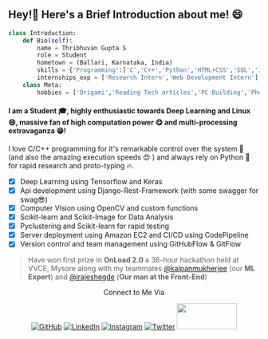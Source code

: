 ## Hey!:wave: Here's a Brief Introduction about me! :smile:
```python
class Introduction:
	def Bio(self):
		name = Thribhuvan Gupta S
		role = Student
		hometown = (Ballari, Karnataka, India)
		skills = {'Programming':['C','C++','Python','HTML+CSS','SQL','Java']}
		internships_exp = ['Research Intern','Web Development Intern']
	class Meta:
		hobbies = ['Origami','Reading Tech articles','PC Building','Photography','Cooking','Gaming']
```
#### I am a Student :mortar_board:, highly enthusiastic towards Deep Learning and Linux :smile:, massive fan of high computation power :yum: and multi-processing extravaganza :grin:!
I love C/C++ programming for it's remarkable control over the system :muscle: (and also the amazing execution speeds :heart_eyes: ) and always rely on Python :snake: for rapid research and proto-typing :fire:. 

 - [X] Deep Learning using Tensorflow and Keras
 - [X] Api development using Django-Rest-Framework (with some swagger for swag:sunglasses:)
 - [X] Computer Vision using OpenCV and custom functions
 - [X] Scikit-learn and Scikit-Image for Data Analysis
 - [X] Pyclustering and Scikit-learn for rapid testing
 - [X] Server deployment using Amazon EC2 and CI/CD using CodePipeline
 - [X] Version control and team management using GitHubFlow & GitFlow

> Have won first prize in **OnLoad 2.0** a 36-hour hackathon held at VVCE, Mysore along with my teammates <a href="https://github.com/kalpanmukherjee">@kalpanmukherjee</a> (our **ML Expert**) and <a href="https://github.com/irajeshegde">@irajeshegde</a> (**Our man at the Front-End**)
<p align="center"> Connect to Me Via </p> 
<p align="center">
	<a href="https://github.com/thribhuvanguptas"><img src="https://img.shields.io/github/followers/thribhuvanguptas.svg?label=GitHub&style=social" alt="GitHub"></a>
	<a href="https://www.linkedin.com/in/thribhuvan-gupta-s-08642a177/"><img src="https://img.shields.io/badge/LinkedIn--_.svg?style=social&logo=linkedin" alt="LinkedIn"></a>
	<a href="https://www.instagram.com/erakrit_9212/"><img src="https://img.shields.io/badge/Instagram--_.svg?style=social&logo=Instagram" alt="Instagram"></a>
	<a href="https://twitter.com/thribhuvangupta"><img src="https://img.shields.io/badge/twitter--_.svg?style=social&logo=twitter" alt="Twitter"></a>
	<a href="https://www.teacheron.com/tutor-profile/1Vif?r=1Vif" target="_blank" style="display: inline-block;"><img src="https://www.teacheron.com/resources/assets/img/badges/viewMyProfile.png" style="width: 120px !important; height: 52px !important"></a>
</p>


